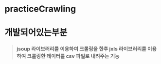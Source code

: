 # practiceCrawling

# 개발되어있는부분
> ### jsoup 라이브러리를 이용하여 크롤링을 한후 jxls 라이브러리를 이용하여 크롤링한 데이터를 csv 파일로 내려주는 기능

